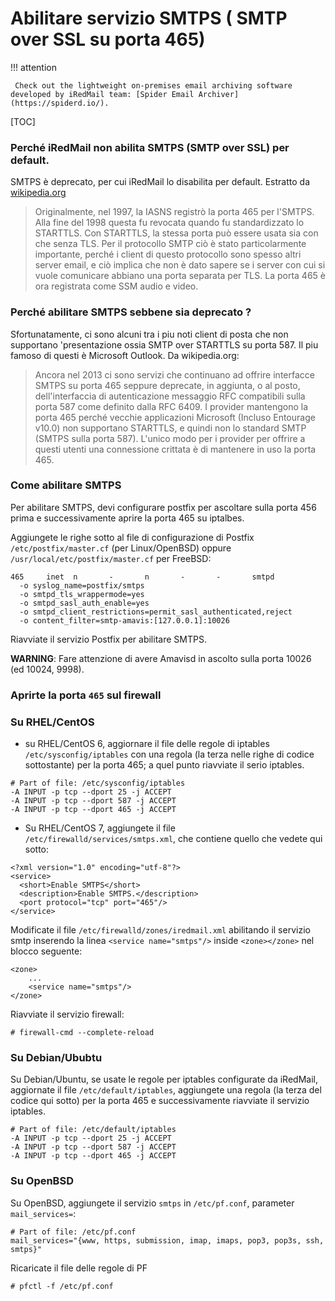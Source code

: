 # Abilitare servizio SMTPS ( SMTP over SSL su porta 465)

!!! attention

	 Check out the lightweight on-premises email archiving software developed by iRedMail team: [Spider Email Archiver](https://spiderd.io/).

[TOC]

### Perché iRedMail non abilita SMTPS (SMTP over SSL) per default.

SMTPS è deprecato, per cui iRedMail lo disabilita per default.
Estratto da [wikipedia.org](https://it.wikipedia.org/wiki/SMTPS)

>Originalmente, nel 1997, la IASNS registrò la porta 465 per l'SMTPS. Alla fine del 1998 questa fu revocata quando fu standardizzato lo STARTTLS. Con STARTTLS, la stessa porta può essere usata sia con che senza TLS. Per il protocollo SMTP ciò è stato particolarmente importante, perché i client di questo protocollo sono spesso altri server email, e ciò implica che non è dato sapere se i server con cui si vuole comunicare abbiano una porta separata per TLS. La porta 465 è ora registrata come SSM audio e video.

### Perché abilitare SMTPS sebbene sia deprecato ?

Sfortunatamente, ci sono alcuni tra i piu noti client di posta che non supportano 'presentazione ossia SMTP over STARTTLS su porta 587. Il piu famoso di questi è Microsoft Outlook. Da wikipedia.org:

> Ancora nel 2013 ci sono servizi che continuano ad offrire interfacce SMTPS su porta 465 seppure deprecate, in aggiunta, o al posto, dell'interfaccia di autenticazione messaggio RFC compatibili sulla porta 587 come definito dalla RFC 6409. I provider mantengono la porta 465 perché vecchie applicazioni Microsoft (Incluso Entourage v10.0) non supportano STARTTLS, e quindi non lo standard SMTP (SMTPS sulla porta 587). L'unico modo per i provider per offrire a questi utenti una connessione crittata è di mantenere in uso la porta 465.

### Come abilitare SMTPS

Per abilitare SMTPS, devi configurare postfix per ascoltare sulla porta 456 prima e successivamente aprire la porta 465 su iptalbes.

Aggiungete le righe sotto al file di configurazione di Postfix `/etc/postfix/master.cf` (per Linux/OpenBSD) oppure `/usr/local/etc/postfix/master.cf` per FreeBSD:

```
465     inet  n       -       n       -       -       smtpd
  -o syslog_name=postfix/smtps
  -o smtpd_tls_wrappermode=yes
  -o smtpd_sasl_auth_enable=yes
  -o smtpd_client_restrictions=permit_sasl_authenticated,reject
  -o content_filter=smtp-amavis:[127.0.0.1]:10026
```

Riavviate il servizio Postfix per abilitare SMTPS.

__WARNING__: Fare attenzione di avere  Amavisd in ascolto sulla porta 10026 (ed 10024, 9998).

### Aprirte la porta `465` sul firewall

### Su RHEL/CentOS

* su RHEL/CentOS 6, aggiornare il file delle regole di iptables `/etc/sysconfig/iptables` con una regola (la terza nelle righe di codice sottostante) per la porta 465; a quel punto riavviate il serio iptables.

```
# Part of file: /etc/sysconfig/iptables
-A INPUT -p tcp --dport 25 -j ACCEPT
-A INPUT -p tcp --dport 587 -j ACCEPT
-A INPUT -p tcp --dport 465 -j ACCEPT
```

* Su RHEL/CentOS 7, aggiungete il file `/etc/firewalld/services/smtps.xml`, che contiene quello che vedete qui sotto:


```
<?xml version="1.0" encoding="utf-8"?>
<service>
  <short>Enable SMTPS</short>
  <description>Enable SMTPS.</description>
  <port protocol="tcp" port="465"/>
</service>
```

Modificate il file `/etc/firewalld/zones/iredmail.xml` abilitando il servizio smtp inserendo la linea `<service name="smtps"/>` inside `<zone></zone>`  nel blocco seguente:

```
<zone>
    ...
    <service name="smtps"/>
</zone>
```

Riavviate il servizio firewall:

```
# firewall-cmd --complete-reload
```

### Su Debian/Ububtu

Su Debian/Ubuntu, se usate le regole per iptables configurate da iRedMail, aggiornate il file `/etc/default/iptables`,  aggiungete una regola (la terza del codice qui sotto) per la porta 465 e successivamente riavviate il servizio iptables.

```
# Part of file: /etc/default/iptables
-A INPUT -p tcp --dport 25 -j ACCEPT
-A INPUT -p tcp --dport 587 -j ACCEPT
-A INPUT -p tcp --dport 465 -j ACCEPT
```

### Su OpenBSD

Su OpenBSD, aggiungete il servizio `smtps` in `/etc/pf.conf`, parameter `mail_services=`:

```
# Part of file: /etc/pf.conf
mail_services="{www, https, submission, imap, imaps, pop3, pop3s, ssh, smtps}"
```

Ricaricate il file delle regole di PF

```
# pfctl -f /etc/pf.conf
```
